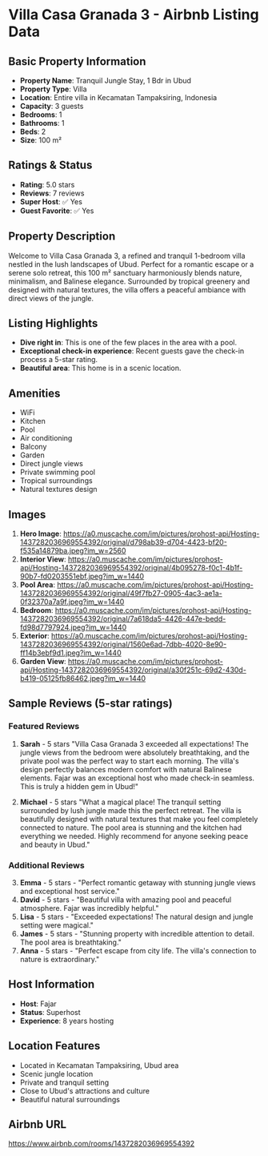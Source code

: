 # Villa Casa Granada 3 - Airbnb Listing Data

## Basic Property Information

- **Property Name**: Tranquil Jungle Stay, 1 Bdr in Ubud
- **Property Type**: Villa
- **Location**: Entire villa in Kecamatan Tampaksiring, Indonesia
- **Capacity**: 3 guests
- **Bedrooms**: 1
- **Bathrooms**: 1
- **Beds**: 2
- **Size**: 100 m²

## Ratings & Status

- **Rating**: 5.0 stars
- **Reviews**: 7 reviews
- **Super Host**: ✅ Yes
- **Guest Favorite**: ✅ Yes

## Property Description

Welcome to Villa Casa Granada 3, a refined and tranquil 1-bedroom villa nestled in the lush landscapes of Ubud. Perfect for a romantic escape or a serene solo retreat, this 100 m² sanctuary harmoniously blends nature, minimalism, and Balinese elegance. Surrounded by tropical greenery and designed with natural textures, the villa offers a peaceful ambiance with direct views of the jungle.

## Listing Highlights

- **Dive right in**: This is one of the few places in the area with a pool.
- **Exceptional check-in experience**: Recent guests gave the check-in process a 5-star rating.
- **Beautiful area**: This home is in a scenic location.

## Amenities

- WiFi
- Kitchen
- Pool
- Air conditioning
- Balcony
- Garden
- Direct jungle views
- Private swimming pool
- Tropical surroundings
- Natural textures design

## Images

1. **Hero Image**: https://a0.muscache.com/im/pictures/prohost-api/Hosting-1437282036969554392/original/d798ab39-d704-4423-bf20-f535a14879ba.jpeg?im_w=2560
2. **Interior View**: https://a0.muscache.com/im/pictures/prohost-api/Hosting-1437282036969554392/original/4b095278-f0c1-4b1f-90b7-fd0203551ebf.jpeg?im_w=1440
3. **Pool Area**: https://a0.muscache.com/im/pictures/prohost-api/Hosting-1437282036969554392/original/49f7fb27-0905-4ac3-ae1a-0f32370a7a9f.jpeg?im_w=1440
4. **Bedroom**: https://a0.muscache.com/im/pictures/prohost-api/Hosting-1437282036969554392/original/7a618da5-4426-447e-bedd-fd98d7797924.jpeg?im_w=1440
5. **Exterior**: https://a0.muscache.com/im/pictures/prohost-api/Hosting-1437282036969554392/original/1560e6ad-7dbb-4020-8e90-ff14b3ebf9d1.jpeg?im_w=1440
6. **Garden View**: https://a0.muscache.com/im/pictures/prohost-api/Hosting-1437282036969554392/original/a30f251c-69d2-430d-b419-05125fb86462.jpeg?im_w=1440

## Sample Reviews (5-star ratings)

### Featured Reviews

1. **Sarah** - 5 stars
   "Villa Casa Granada 3 exceeded all expectations! The jungle views from the bedroom were absolutely breathtaking, and the private pool was the perfect way to start each morning. The villa's design perfectly balances modern comfort with natural Balinese elements. Fajar was an exceptional host who made check-in seamless. This is truly a hidden gem in Ubud!"

2. **Michael** - 5 stars
   "What a magical place! The tranquil setting surrounded by lush jungle made this the perfect retreat. The villa is beautifully designed with natural textures that make you feel completely connected to nature. The pool area is stunning and the kitchen had everything we needed. Highly recommend for anyone seeking peace and beauty in Ubud."

### Additional Reviews

3. **Emma** - 5 stars - "Perfect romantic getaway with stunning jungle views and exceptional host service."
4. **David** - 5 stars - "Beautiful villa with amazing pool and peaceful atmosphere. Fajar was incredibly helpful."
5. **Lisa** - 5 stars - "Exceeded expectations! The natural design and jungle setting were magical."
6. **James** - 5 stars - "Stunning property with incredible attention to detail. The pool area is breathtaking."
7. **Anna** - 5 stars - "Perfect escape from city life. The villa's connection to nature is extraordinary."

## Host Information

- **Host**: Fajar
- **Status**: Superhost
- **Experience**: 8 years hosting

## Location Features

- Located in Kecamatan Tampaksiring, Ubud area
- Scenic jungle location
- Private and tranquil setting
- Close to Ubud's attractions and culture
- Beautiful natural surroundings

## Airbnb URL

https://www.airbnb.com/rooms/1437282036969554392
